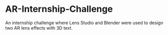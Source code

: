 # AR-Internship-Challenge
An internship challenge where Lens Studio and Blender were used to design two AR lens effects with 3D text.

